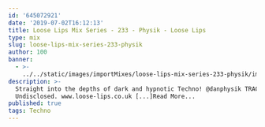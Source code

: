 ```yaml
---
id: '645072921'
date: '2019-07-02T16:12:13'
title: Loose Lips Mix Series - 233 - Physik - Loose Lips
type: mix
slug: loose-lips-mix-series-233-physik
author: 100
banner:
  - >-
    ../../static/images/importMixes/loose-lips-mix-series-233-physik/image3171.jpeg
description: >-
  Straight into the depths of dark and hypnotic Techno! @danphysik TRACKLIST:
  Undisclosed. www.loose-lips.co.uk [...]Read More...
published: true
tags: Techno
---
```

